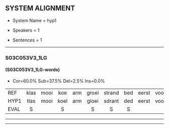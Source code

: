
## SYSTEM ALIGNMENT

- System Name = hyp1

- Speakers = 1

- Sentences = 1

---

### S03C053V3_1LG

#### (S03C053V3_1LG-words)

- Cor=60.0%	Sub=37.5%	Del=2.5%	Ins=0.0%

|  |  |  |  |  |  |  |  |  |  |  |  |  |  |  |  |  |  |  |  |  |  |  |  |  |  |  |  |  |  |  |  |  |  |  |  |  |  |  |  |  |
|:--- |:---:|:---:|:---:|:---:|:---:|:---:|:---:|:---:|:---:|:---:|:---:|:---:|:---:|:---:|:---:|:---:|:---:|:---:|:---:|:---:|:---:|:---:|:---:|:---:|:---:|:---:|:---:|:---:|:---:|:---:|:---:|:---:|:---:|:---:|:---:|:---:|:---:|:---:|:---:|:---:|
| REF | klas | mooi | koe | arm | groei | strand | bed | eerst | voor | draai | sjaal | herfst | duur | straat | leeuw | clown | hoek | krant | hout | vriend | gauw | chips | groen | feest | reis | jas | huis | paard | vijf | muts | nieuw | kind | bang | oog | zacht | schoen | plas | neus | knoop | plank |
| HYP1 | tlas | mooi | koel | arm | gloei | sdrant | ded | eerst | voor | draai | cjaal | herfst | duur | straat | leeuw | klown | hoek | krant | hout | vreemd | gel | chips | groen | feest | leis | jas | huif | paart | vijf | mut | nieuw | kind | ban | oog | zacht | schoen | plas | neus |  | knoopplank |
| EVAL | S |  | S |  | S | S | S |  |  |  | S |  |  |  |  | S |  |  |  | S | S |  |  |  | S |  | S | S |  | S |  |  | S |  |  |  |  |  | D | S |
---

---
